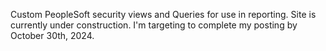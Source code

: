 Custom PeopleSoft security views and Queries for use in reporting.  Site is currently under construction.  I'm targeting to complete my posting by October 30th, 2024.
